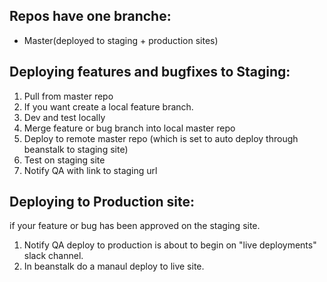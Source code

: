 ## Repos have one branche: 
  - Master(deployed to staging + production sites) 

## Deploying features and bugfixes to Staging:
 1. Pull from master repo
 1. If you want create a local feature branch.
 1. Dev and test locally
 1. Merge feature or bug branch into local master repo
 1. Deploy to remote master repo (which is set to auto deploy through beanstalk to staging site)
 1. Test on staging site
 1. Notify QA with link to staging url
 
## Deploying to Production site:
 if your feature or bug has been approved on the staging site.
 1. Notify QA deploy to production is about to begin on "live deployments" slack channel.
 1. In beanstalk do a manaul deploy to live site.
